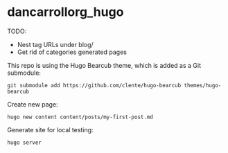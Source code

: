 # dancarrollorg_hugo

TODO:
* Nest tag URLs under blog/
* Get rid of categories generated pages


This repo is using the Hugo Bearcub theme, which is added as a Git submodule:

```
git submodule add https://github.com/clente/hugo-bearcub themes/hugo-bearcub
```

Create new page:

```
hugo new content content/posts/my-first-post.md
```

Generate site for local testing:

```
hugo server
```
